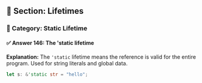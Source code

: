 ## 📘 Section: Lifetimes  
### 🔹 Category: Static Lifetime  
#### ✅ Answer 146: The 'static lifetime

**Explanation:**
The `'static` lifetime means the reference is valid for the entire program. Used for string literals and global data.

```rust
let s: &'static str = "hello";
```
